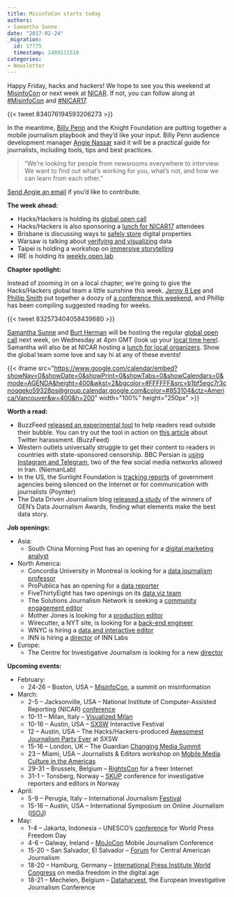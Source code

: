 ```yaml
---
title: MisinfoCon starts today
authors:
- Samantha Sunne
date: "2017-02-24"
_migration:
  id: 17775
  timestamp: 1489111519
categories:
- Newsletter
---
```


Happy Friday, hacks and hackers! We hope to see you this weekend at [MisinfoCon][1] or next week at [NICAR][2]. If not, you can follow along at [#MisinfoCon][3] and [#NICAR17][4].

{{< tweet 834076194593206273 >}}

In the meantime, [Billy Penn][5] and the Knight Foundation are putting together a mobile journalism playbook and they&#8217;d like your input. Billy Penn audience development manager [Angie Nassar][6] said it will be a practical guide for journalists, including tools, tips and best practices.

> &#8220;We’re looking for people from newsrooms everywhere to interview. We want to find out what’s working for you, what’s not, and how we can learn from each other.&#8221;

[Send Angie an email][7] if you&#8217;d like to contribute.

**The week ahead:**

  * Hacks/Hackers is holding its [global open call][8]
  * Hacks/Hackers is also sponsoring a [lunch for NICAR17][9] attendees
  * Brisbane is discussing ways to [safely store][10] digital properties
  * Warsaw is talking about [verifying and visualizing][11] data
  * Taipei is holding a workshop on [immersive storytelling][12]
  * IRE is holding its [weekly open lab][13]

**Chapter spotlight:**

Instead of zooming in on a local chapter, we&#8217;re going to give the Hacks/Hackers global team a little sunshine this week. [Jenny 8 Lee][14] and [Phillip Smith][15] put together a doozy of [a conference this weekend][1], and Phillip has been compiling suggested reading for weeks.

{{< tweet 832573404058439680 >}}

[Samantha Sunne][16] and [Burt Herman][17] will be hosting the regular [global open call][8] next week, on Wednesday at 4pm GMT (look up your [local time here][18]). Samantha will also be at NICAR hosting a [lunch for local organizers][19]. Show the global team some love and say hi at any of these events!

{{< iframe src="https://www.google.com/calendar/embed?showNav=0&showDate=0&showPrint=0&showTabs=0&showCalendars=0&mode=AGENDA&height=400&wkst=2&bgcolor=#FFFFFF&src=b1bf5egc7r3cnoqgeko59328ps@group.calendar.google.com&color=#853104&ctz=America/Vancouver&w=400&h=200" width="100%" height="250px" >}}

**Worth a read:**

  * BuzzFeed [released an experimental tool][20] to help readers read outside their bubble. You can try out the tool in action on [this article][21] about Twitter harassment. (BuzzFeed)
  * Western outlets universally struggle to get their content to readers in countries with state-sponsored censorship. BBC Persian is [using Instagram and Telegram][22], two of the few social media networks allowed in Iran. (NiemanLab)
  * In the US, the Sunlight Foundation is [tracking reports][23] of government agencies being silenced on the Internet or for communication with journalists (Poynter)
  * The Data Driven Journalism blog [released a study][24] of the winners of GEN&#8217;s Data Journalism Awards, finding what elements make the best data story.

**Job openings:**

  * Asia:
      * South China Morning Post has an opening for a [digital marketing analyst][25]
  * North America:
      * Concordia University in Montreal is looking for a [data journalism professor][26]
      * ProPublica has an opening for a [data reporter][27]
      * FiveThirtyEight has two openings on its [data viz team][28]
      * The Solutions Journalism Network is seeking a [community engagement editor][29]
      * Mother Jones is looking for a [production editor][30]
      * Wirecutter, a NYT site, is looking for a [back-end engineer][31]
      * WNYC is hiring a [data and interactive editor][32]
      * INN is hiring a [director][33] of INN Labs
  * Europe:
      * The Centre for Investigative Journalism is looking for a new [director][34]

**Upcoming events:**

  * February:
      * 24-26 &#8211; Boston, USA &#8211; [MisinfoCon][35], a summit on misinformation
  * March:
      * 2-5 &#8211; Jacksonville, USA &#8211; National Institute of Computer-Assisted Reporting (NICAR) [conference][36]
      * 10-11 &#8211; Milan, Italy &#8211; [Visualized Milan][37]
      * 10-16 &#8211; Austin, USA &#8211; [SXSW][38] Interactive Festival
      * 12 &#8211; Austin, USA &#8211; The Hacks/Hackers-produced [Awesomest Journalism Party Ever][39] at SXSW
      * 15-16 &#8211; London, UK &#8211; The Guardian [Changing Media Summit][40]
      * 23 &#8211; Miami, USA &#8211; Journalists & Editors workshop on [Mobile Media Culture in the Americas][41]
      * 29-31 &#8211; Brussels, Belgium &#8211; [RightsCon][42] for a freer Internet
      * 31-1 &#8211; Tonsberg, Norway &#8211; [SKUP][43] conference for investigative reporters and editors in Norway
  * April:
      * 5-9 &#8211; Perugia, Italy &#8211; International Journalism [Festival][44]
      * 15-16 &#8211; Austin, USA &#8211; International Symposium on Online Journalism ([ISOJ][45])
  * May:
      * 1-4 &#8211; Jakarta, Indonesia &#8211; UNESCO&#8217;s [conference][46] for World Press Freedom Day
      * 4-6 &#8211; Galway, Ireland &#8211; [MoJoCon][47] Mobile Journalism Conference
      * 15-20 &#8211; San Salvador, El Salvador &#8211; [Forum][48] for Central American Journalism
      * 18-20 &#8211; Hamburg, Germany &#8211; [International Press Institute World Congress][49] on media freedom in the digital age
      * 18-21 &#8211; Mechelen, Belgium &#8211; [Dataharvest][50], the European Investigative Journalism Conference

 [1]: http://www.misinfocon.com/
 [2]: http://www.ire.org/conferences/nicar2017
 [3]: https://twitter.com/search?q=%23misinfocon
 [4]: https://twitter.com/hashtag/nicar17
 [5]: https://billypenn.com/
 [6]: https://twitter.com/angienassar
 [7]: mailto:angie@billypenn.com
 [8]: http://hackshackers.com/resources/global-open-call/
 [9]: http://www.ire.org/conferences/nicar2017/meetups/
 [10]: https://www.meetup.com/Hacks-Hackers-Brisbane/events/237780536/
 [11]: https://www.facebook.com/events/243277126117289/
 [12]: http://hackshackers.taipei/
 [13]: http://www.meetup.com/hackshackersIRE/
 [14]: https://twitter.com/jenny8lee
 [15]: https://twitter.com/phillipadsmith
 [16]: https://twitter.com/SamanthaSunne
 [17]: https://twitter.com/burtherman
 [18]: https://www.timeanddate.com/worldclock/fixedtime.html?msg=HH+global+call+Feb+2017&iso=20170301T10&p1=178&am=30
 [19]: http://www.ire.org/conferences/nicar2017/meetups
 [20]: https://www.buzzfeed.com/bensmith/helping-you-see-outside-your-bubble?utm_term=.by7jKZEkN#.ieBvWNV3z
 [21]: https://www.buzzfeed.com/alexkantrowitz/twitter-is-now-temporarily-throttling-reach-of-abusive-accou?utm_term=.xv8kJaW3g#.gjEnKz8PA
 [22]: http://www.niemanlab.org/2017/02/how-bbc-persian-is-using-instagram-and-telegram-to-get-around-iranian-censorship/?utm_source=Daily+Lab+email+list&utm_campaign=c40250162e-dailylabemail3&utm_medium=email&utm_term=0_d68264fd5e-c40250162e-396065225
 [23]: https://www.poynter.org/2017/how-far-will-president-trumps-media-blackout-spread-the-sunlight-foundation-is-trying-to-find-out/446580/
 [24]: http://datadrivenjournalism.net/news_and_analysis/what_makes_a_winning_data_story?utm_source=API+Need+to+Know+newsletter&utm_campaign=a2deb598b0-EMAIL_CAMPAIGN_2017_02_21&utm_medium=email&utm_term=0_e3bf78af04-a2deb598b0-38065925
 [25]: http://www.cpjobs.com/hk/job/digital-marketing-analyst-ref-cobl-gme-dma-1685044
 [26]: http://www.concordia.ca/content/shared/en/news/artsci/journalism/2017/02/14/Tenure_track_position.html
 [27]: https://www.propublica.org/atpropublica/item/propublica-is-hiring-a-data-reporter-for-propublica-illinois
 [28]: https://jobs.disneycareers.com/job/new-york/visual-journalist-web-developer-ii-fivethirtyeight/391/4002773
 [29]: https://hackpack.press/feed/snap/2586
 [30]: https://t.co/WbOmWlZHtU
 [31]: http://www.nytco.com/careers/wirecutter/senior-software-engineer-wirecutter/#001112
 [32]: http://app.jobvite.com/m?3ty0qiwe
 [33]: https://inn.org/about/jobs/director-inn-labs/
 [34]: https://www.journalism.co.uk/media-jobs/director-of-centre-for-investigative-journalism/s75/a699148/
 [35]: https://medium.com/misinfocon/misinfocon-a-summit-on-misinformation-feb-24-26-at-mit-media-lab-the-nieman-foundation-for-232507bd08a6#.twmhi9cgm
 [36]: http://ire.org/conferences/nicar2017/
 [37]: http://visualized.com/milan/
 [38]: https://www.sxsw.com/festivals/interactive/
 [39]: https://jenny8lee-dot-yamm-track.appspot.com/Redirect?ukey=1CBr760aABuqAP1GYtfaTaoGUvjLX5WOxl5x4FfGX8Fg-98809939&key=YAMMID-82376188&link=http%3A%2F%2Ftheawesomest.journalismparty.com%2Fever%2Fvii%2F
 [40]: https://www.theguardian.com/media-network/changing-media-summit?CMP=ema-1698
 [41]: http://info.splashthat.com/wf/click?upn=YF9ow9LI0kSD4J9739cH4q7zxJPkSVnqy5dauEqKGuGVOA0wLqIA4H0fyHYjlf3w_h3EYRiceYmcE2w0m2fAsUdvQn6qbOUOB2Sacjxu96Pv2tAzN6XeAzQlWQw5ursYMzK67nKgxYCHYFKKz4X6PkjF12LaT9uZJmINJ5gOsS-2FWdCsNSO4zgrYDKWhVtO2y4HnSayJwUeFMnrKuhrZ2fuMqSct-2BkD0Ez8kH8cZzq0l10VVAN9MVwZ5lcP2TzurtlayteHCZTYaJASmDCgWIreaiTYdjjTw5-2Bhll-2F-2FvFvZExsRpQPqOOcgkeEGbpoa4AqVen3V48nVvgMelH4BpfW5qpuBZ6D12gESy0WcS8e5hfuDTC0ZreiTZFfmenxUWV-2FJrQqJy290lJr0mo8D0WUPg-3D-3D
 [42]: https://www.rightscon.org/
 [43]: https://skup2017aschedorg.sched.com/
 [44]: http://www.journalismfestival.com/
 [45]: https://online.journalism.utexas.edu/
 [46]: http://en.unesco.org/wpfd
 [47]: https://mojocon.rte.ie/
 [48]: http://forocap.elfaro.net/es/2016
 [49]: https://ipiwoco2017.sched.com/list/descriptions/
 [50]: http://journalismfund.eu/event/eijc-dataharvest-2017-mechelen